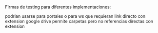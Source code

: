 Firmas de testing para diferentes implementaciones:

podrian usarse para portales o para ws que requieran link directo con extension
google drive permite carpetas pero no referencias directas con extension
